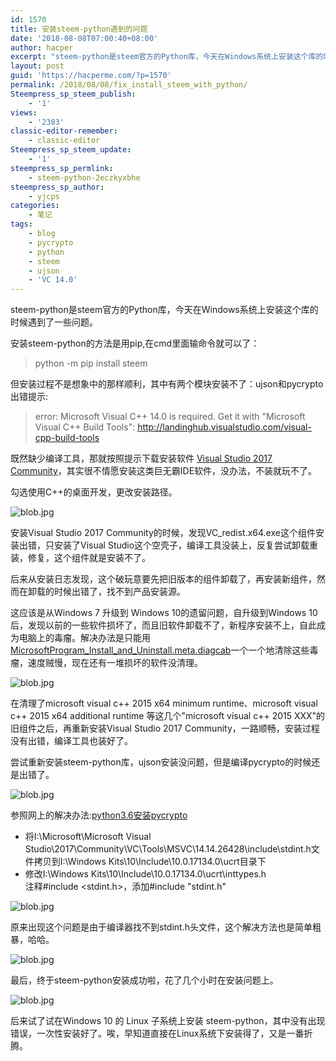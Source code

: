 ```yaml
---
id: 1570
title: 安装steem-python遇到的问题
date: '2018-08-08T07:00:40+08:00'
author: hacper
excerpt: "steem-python是steem官方的Python库，今天在Windows系统上安装这个库的时候遇到了一些问题。\n\n安装steem-python的方法是用pip,在cmd里面输命令就可以了：\n\n> python -m pip install steem\n\n但安装过程不是想象中的那样顺利，其中有两个模块安装不了：ujson和pycrypto\n出错提示:\n> error: Microsoft Visual C++ 14.0 is required. Get it with \"Microsoft Visual C++ Build Tools\": http://landinghub.visualstudio.com/visual-cpp-build-tools"
layout: post
guid: 'https://hacperme.com/?p=1570'
permalink: /2018/08/08/fix_install_steem_with_python/
Steempress_sp_steem_publish:
    - '1'
views:
    - '2303'
classic-editor-remember:
    - classic-editor
Steempress_sp_steem_update:
    - '1'
steempress_sp_permlink:
    - steem-python-2eczkyxbhe
steempress_sp_author:
    - yjcps
categories:
    - 笔记
tags:
    - blog
    - pycrypto
    - python
    - steem
    - ujson
    - 'VC 14.0'
---
```


steem-python是steem官方的Python库，今天在Windows系统上安装这个库的时候遇到了一些问题。

安装steem-python的方法是用pip,在cmd里面输命令就可以了：

> python -m pip install steem

但安装过程不是想象中的那样顺利，其中有两个模块安装不了：ujson和pycrypto  
出错提示:

> error: Microsoft Visual C++ 14.0 is required. Get it with "Microsoft Visual C++ Build Tools": http://landinghub.visualstudio.com/visual-cpp-build-tools

既然缺少编译工具，那就按照提示下载安装软件 [Visual Studio 2017 Community](https://visualstudio.microsoft.com/downloads/#build-tools-for-visual-studio-2017)，其实很不情愿安装这类巨无霸IDE软件，没办法，不装就玩不了。

勾选使用C++的桌面开发，更改安装路径。

![blob.jpg](https://i.loli.net/2018/08/07/5b69734e8ede0.jpg)

安装Visual Studio 2017 Community的时候，发现VC\_redist.x64.exe这个组件安装出错，只安装了Visual Studio这个空壳子，编译工具没装上，反复尝试卸载重装，修复，这个组件就是安装不了。

后来从安装日志发现，这个破玩意要先把旧版本的组件卸载了，再安装新组件，然而在卸载的时候出错了，找不到产品安装源。

这应该是从Windows 7 升级到 Windows 10的遗留问题，自升级到Windows 10后，发现以前的一些软件损坏了，而且旧软件卸载不了，新程序安装不上，自此成为电脑上的毒瘤。解决办法是只能用[MicrosoftProgram\_Install\_and\_Uninstall.meta.diagcab](https://support.microsoft.com/zh-cn/help/17588/fix-problems-that-block-programs-from-being-installed-or-removed)一个一个地清除这些毒瘤，速度贼慢，现在还有一堆损坏的软件没清理。

![blob.jpg](https://i.loli.net/2018/08/07/5b697cdacfafa.jpg)

在清理了microsoft visual c++ 2015 x64 minimum runtime、microsoft visual c++ 2015 x64 additional runtime 等这几个"microsoft visual c++ 2015 XXX"的旧组件之后，再重新安装Visual Studio 2017 Community，一路顺畅，安装过程没有出错，编译工具也装好了。

尝试重新安装steem-python库，ujson安装没问题，但是编译pycrypto的时候还是出错了。

![blob.jpg](https://i.loli.net/2018/08/07/5b69800d67ba0.jpg)

参照网上的解决办法:[python3.6安装pycrypto](https://my.oschina.net/mengyoufengyu/blog/1524422)

- 将I:\\Microsoft\\Microsoft Visual Studio\\2017\\Community\\VC\\Tools\\MSVC\\14.14.26428\\include\\stdint.h文件拷贝到I:\\Windows Kits\\10\\Include\\10.0.17134.0\\ucrt目录下
- 修改I:\\Windows Kits\\10\\Include\\10.0.17134.0\\ucrt\\inttypes.h  
  注释#include <stdint.h>，添加#include "stdint.h"

![blob.jpg](https://i.loli.net/2018/08/07/5b6982c21ff22.jpg)

原来出现这个问题是由于编译器找不到stdint.h头文件，这个解决方法也是简单粗暴，哈哈。

![blob.jpg](https://i.loli.net/2018/08/07/5b69839562f99.jpg)

最后，终于steem-python安装成功啦，花了几个小时在安装问题上。

![blob.jpg](https://i.loli.net/2018/08/07/5b6988745a1eb.jpg)

后来试了试在Windows 10 的 Linux 子系统上安装 steem-python，其中没有出现错误，一次性安装好了。唉，早知道直接在Linux系统下安装得了，又是一番折腾。